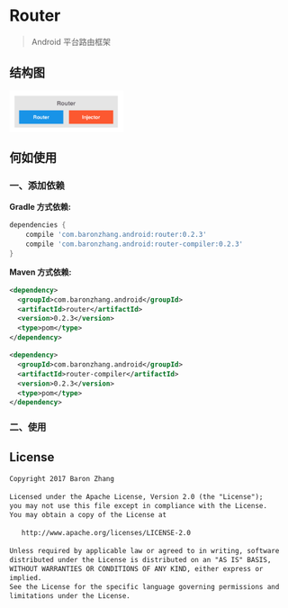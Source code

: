 # Router

> Android 平台路由框架

## 结构图

<div align="left">
	<img src="/picture/Router.png" width = "40%" height="40%" alt="Router" align=center />
</div>

## 何如使用

### 一、添加依赖  

**Gradle 方式依赖:**

```groovy
dependencies {
	compile 'com.baronzhang.android:router:0.2.3'
	compile 'com.baronzhang.android:router-compiler:0.2.3'
}
```

**Maven 方式依赖:**

```xml
<dependency>
  <groupId>com.baronzhang.android</groupId>
  <artifactId>router</artifactId>
  <version>0.2.3</version>
  <type>pom</type>
</dependency>
```

```xml
<dependency>
  <groupId>com.baronzhang.android</groupId>
  <artifactId>router-compiler</artifactId>
  <version>0.2.3</version>
  <type>pom</type>
</dependency>
```



### 二、使用

## License

```
Copyright 2017 Baron Zhang

Licensed under the Apache License, Version 2.0 (the "License");
you may not use this file except in compliance with the License.
You may obtain a copy of the License at

   http://www.apache.org/licenses/LICENSE-2.0

Unless required by applicable law or agreed to in writing, software
distributed under the License is distributed on an "AS IS" BASIS,
WITHOUT WARRANTIES OR CONDITIONS OF ANY KIND, either express or implied.
See the License for the specific language governing permissions and
limitations under the License.
```





